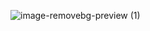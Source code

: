 ![image-removebg-preview (1)](https://github.com/subrat611/NxEcho/assets/77252075/853ffe40-217d-43f1-ad8a-2f611a821de9)
